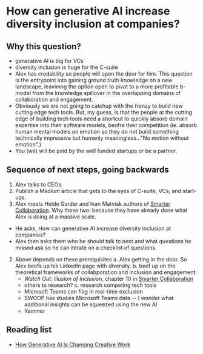 # How can generative AI increase diversity inclusion at companies?

## Why this question?

- generative AI is big for VCs
- diversity inclusion is huge for the C-suite 
- Alex has credability so people will open the door for him. This question is the entrypoint into gaining ground truth knowledge on a new landscape, leavimng the option open to pivot to a more profitable b-model from the knowledge spillover in the overlapping domains of collaboration and engagement.
- Obviously we are not going to catchup with the frenzy to build new cutting edge tech tools. But, my guess, is that the people at the cutting edge of building tech tools need a shortcut to quickly absorb domain expertise into their software models, beofre their competition (ie. absorb human mental models on emotion so they do not build something technically impressive but humanly meaningless..."No motion without emotion".)
- You (we) will be paid by the well funded startups or be a partner.

## Sequence of next steps, going backwards

1. Alex talks to CEOs.  
2. Publish a Medium article that gets to the eyes of C-suite, VCs, and start-ups.
3. Alex meets Heide Garder and Ivan Matviak authors of [Smarter Collaboration](https://www.amazon.com/Smarter-Collaboration-Approach-Breaking-Transforming/dp/1647822742). Why these two: because they have already done what Alex is doing at a massive scale. 
  - He asks, How can generative AI increase diversity inclusion at companies?
  - Alex then asks them who he should talk to next and what questions he missed ask so he can iterate on a checklist of questions. 
2. Above depends on these prerequisites
   a. Alex getting in the door. So Alex beefs up his LinkedIn page with diversity.
   b. beef up on the theoretical frameworks of collabporation and inclusion and engagement. 
     - *Watch Out: Illusion of Inclusion*, chapter 10 in [Smarter Collaboration](https://www.amazon.com/Smarter-Collaboration-Approach-Breaking-Transforming/dp/1647822742) 
     - others  to research?
   c. research competing tech tools
     - Microsoft Teams can flag in real-time exclusion
     - SWOOP has studies Microsoft Teams data -- I wonder what additional insights can be squeezed using the new AI
     - Yammer

## Reading list

- [How Generative AI Is Changing Creative Work](https://hbr.org/2022/11/how-generative-ai-is-changing-creative-work)
